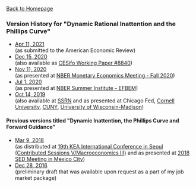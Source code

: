 <span class='fa fa-chevron-left fa-lg main-list-item-icon'></span>
[Back to Homepage](/)

### Version History for "Dynamic Rational Inattention and the Phillips Curve"

* [Apr 11, 2021](/dynamic_inattention/draft_2021_04.pdf) <br/>
(as submitted to the American Economic Review)
* [Dec 15, 2020](/dynamic_inattention/draft_2020_12.pdf) <br/>
(also available as [CESifo Working Paper #8840](https://www.cesifo.org/en/publikationen/2021/working-paper/dynamic-rational-inattention-and-phillips-curve))
* [Nov 11, 2020](/dynamic_inattention/draft_2020_11.pdf) <br/>
(as presented at [NBER Monetary Economics Meeting - Fall 2020](https://www.nber.org/conferences/nber-monetary-economics-program-meeting-fall-2020))
* [Jul 1, 2020](/dynamic_inattention/draft_2020_07.pdf) <br/>
(as presented at [NBER Summer Institute - EFBEM](https://www.nber.org/conferences/si-2020-behavioral-macro))
* [Oct 14, 2019](/dynamic_inattention/draft_2019_10.pdf) <br/>
(also available at [SSRN](https://papers.ssrn.com/sol3/papers.cfm?abstract_id=3465793) and as presented at Chicago Fed, [Cornell University](https://events.cornell.edu/event/sc_tsiang_macroeconomics_workshop_hassan_afrouzi), [CUNY](https://www.gc.cuny.edu/CUNY_GC/media/Academic-Calendar/Hassan-Afrouzi-Dynamic-Rational-Inattention-and-the-Phillips-Curve-AY_2019_10_14.pdf), [University of Wisconsin-Madison](https://econ.wisc.edu/macroeconomics-seminar/#fall-2019)) 

#### Previous versions titled "Dynamic Inattention, the Phillips Curve and Forward Guidance"
* [Mar 9, 2018](/dynamic_inattention/draft_2018_03.pdf) <br/>
(as distributed at [19th KEA International Conference in Seoul (Contributed Sessions V/Macroeconomics III)](http://eng.kea.ne.kr/event/international-conference/program/read?page=1&perPageNum=10&id=91) and as presented at [2018 SED Meeting in Mexico City](https://editorialexpress.com/conference/SED2018/program/SED2018.html))
* [Dec 28, 2016](/dynamic_inattention/draft_2016_12.pdf) <br/>
(preliminary draft that was available upon request as a part of my job market package)
